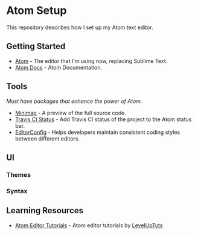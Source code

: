 # Atom Setup

This repository describes how I set up my Atom text editor.

## Getting Started

- [Atom](http://atom.io) - The editor that I'm using now, replacing Sublime Text.
- [Atom Docs](https://atom.io/docs) - Atom Documentation.

## Tools

_Must have packages that enhance the power of Atom._

- [Minimap](https://atom.io/packages/minimap) - A preview of the full source code.
- [Travis CI Status](https://atom.io/packages/travis-ci-status) - Add Travis CI status of the project to the Atom status bar.
- [EditorConfig](https://atom.io/packages/editorconfig) - Helps developers maintain consistent coding styles between different editors.

## UI

### Themes

### Syntax

## Learning Resources

- [Atom Editor Tutorials](https://www.youtube.com/playlist?list=PLLnpHn493BHHf0w8uGu9NM8LPf498ZvL_) - Atom editor tutorials by [LevelUpTuts](https://www.youtube.com/channel/UCyU5wkjgQYGRB0hIHMwm2Sg)
